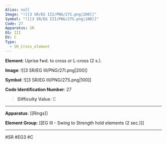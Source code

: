 ```yaml
---
Alias: null
Image: "![[3 SR/EG III/PNG/27I.png|200]]"
Symbol: "![[3 SR/EG III/PNG/27S.png|100]]"
Code: 27
Apparatus: SR
EG: III
DV: C
Type:
  - SR_Cross_element
---
```

**Element**: Uprise fwd. to cross or L-cross (2 s.).

**Image**:
![[3 SR/EG III/PNG/27I.png|200]]

**Symbol**:
![[3 SR/EG III/PNG/27S.png|100]]

**Code Identification Number**: 27

>**Difficulty Value**: C

___
**Apparatus**: [[Rings]]

**Element Group**: [[EG III - Swing to Strength hold elements (2 sec.)]]
___
#SR #EG3 #C
